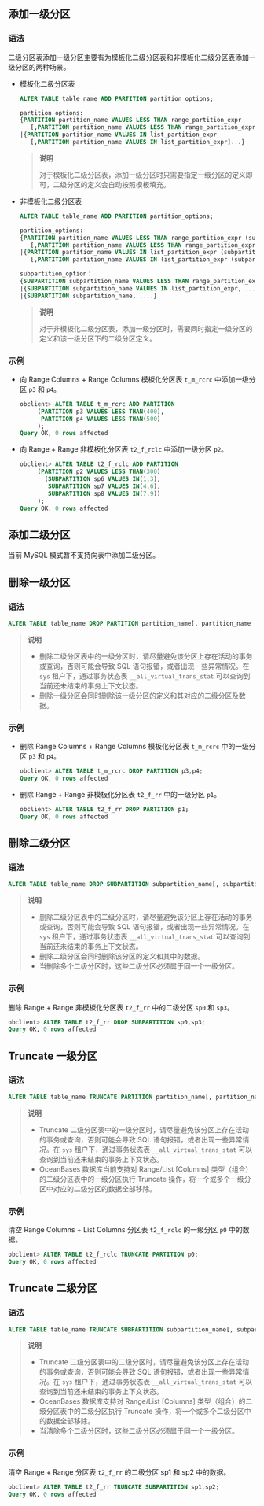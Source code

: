 ## 添加一级分区

### 语法

二级分区表添加一级分区主要有为模板化二级分区表和非模板化二级分区表添加一级分区的两种场景。

- 模板化二级分区表

  ```sql
  ALTER TABLE table_name ADD PARTITION partition_options;
  
  partition_options:
  {PARTITION partition_name VALUES LESS THAN range_partition_expr
     [,PARTITION partition_name VALUES LESS THAN range_partition_expr]... }
  |{PARTITION partition_name VALUES IN list_partition_expr
     [,PARTITION partition_name VALUES IN list_partition_expr]...}
  ```

  > **说明**
  >
  > 对于模板化二级分区表，添加一级分区时只需要指定一级分区的定义即可，二级分区的定义会⾃动按照模板填充。

- 非模板化二级分区表

  ```sql
  ALTER TABLE table_name ADD PARTITION partition_options;
  
  partition_options:
  {PARTITION partition_name VALUES LESS THAN range_partition_expr (subpartition_option)
     [,PARTITION partition_name VALUES LESS THAN range_partition_expr (subpartition_option)]... }
  |{PARTITION partition_name VALUES IN list_partition_expr (subpartition_option)
     [,PARTITION partition_name VALUES IN list_partition_expr (subpartition_option)]...}
  
  subpartition_option：
  {SUBPARTITION subpartition_name VALUES LESS THAN range_partition_expr, ...}
  |{SUBPARTITION subpartition_name VALUES IN list_partition_expr, ....}
  |{SUBPARTITION subpartition_name, ....}
  ```

  > **说明**
  >
  > 对于非模板化二级分区表，添加一级分区时，需要同时指定一级分区的定义和该一级分区下的二级分区定义。

### 示例

- 向 Range Columns + Range Columns 模板化分区表 `t_m_rcrc` 中添加一级分区 `p3` 和 `p4`。

  ```sql
  obclient> ALTER TABLE t_m_rcrc ADD PARTITION
       (PARTITION p3 VALUES LESS THAN(400),
        PARTITION p4 VALUES LESS THAN(500)
       ); 
  Query OK, 0 rows affected
  ```

- 向 Range + Range 非模板化分区表 `t2_f_rclc` 中添加一级分区 `p2`。

  ```sql
  obclient> ALTER TABLE t2_f_rclc ADD PARTITION
       (PARTITION p2 VALUES LESS THAN(300)
         (SUBPARTITION sp6 VALUES IN(1,3),
          SUBPARTITION sp7 VALUES IN(4,6),
          SUBPARTITION sp8 VALUES IN(7,9))
       ); 
  Query OK, 0 rows affected
  ```

## 添加二级分区

当前 MySQL 模式暂不支持向表中添加二级分区。

## 删除一级分区

### 语法

```sql
ALTER TABLE table_name DROP PARTITION partition_name[, partition_name ...];
```

> **说明**
>
> - 删除二级分区表中的一级分区时，请尽量避免该分区上存在活动的事务或查询，否则可能会导致 SQL 语句报错，或者出现一些异常情况。在 `sys` 租户下，通过事务状态表 `__all_virtual_trans_stat` 可以查询到当前还未结束的事务上下文状态。
> - 删除一级分区会同时删除该一级分区的定义和其对应的二级分区及数据。

### 示例

- 删除 Range Columns + Range Columns 模板化分区表 `t_m_rcrc` 中的一级分区 `p3` 和 `p4`。

  ```sql
  obclient> ALTER TABLE t_m_rcrc DROP PARTITION p3,p4;
  Query OK, 0 rows affected
  ```

- 删除 Range + Range 非模板化分区表 `t2_f_rr` 中的一级分区 `p1`。

  ```sql
  obclient> ALTER TABLE t2_f_rr DROP PARTITION p1;
  Query OK, 0 rows affected
  ```

## 删除二级分区

### 语法

```sql
ALTER TABLE table_name DROP SUBPARTITION subpartition_name[, subpartition_name ...];
```

> **说明**
>
> - 删除二级分区表中的二级分区时，请尽量避免该分区上存在活动的事务或查询，否则可能会导致 SQL 语句报错，或者出现一些异常情况。在 `sys` 租户下，通过事务状态表 `__all_virtual_trans_stat` 可以查询到当前还未结束的事务上下文状态。
> - 删除二级分区会同时删除该分区的定义和其中的数据。
> - 当删除多个二级分区时，这些二级分区必须属于同一个一级分区。

### 示例

删除 Range + Range 非模板化分区表 `t2_f_rr` 中的二级分区 `sp0` 和 `sp3`。

```sql
obclient> ALTER TABLE t2_f_rr DROP SUBPARTITION sp0,sp3;
Query OK, 0 rows affected
```

## Truncate 一级分区

### 语法

```sql
ALTER TABLE table_name TRUNCATE PARTITION partition_name[, partition_name ...];
```

> **说明**
>
> - Truncate 二级分区表中的一级分区时，请尽量避免该分区上存在活动的事务或查询，否则可能会导致 SQL 语句报错，或者出现一些异常情况。在 `sys` 租户下，通过事务状态表 `__all_virtual_trans_stat` 可以查询到当前还未结束的事务上下文状态。
> - OceanBases 数据库当前支持对 Range/List [Columns] 类型（组合）的二级分区表中的一级分区执行 Truncate 操作，将一个或多个一级分区中对应的二级分区的数据全部移除。

### 示例

清空 Range Columns + List Columns 分区表 `t2_f_rclc` 的一级分区 `p0` 中的数据。

```sql
obclient> ALTER TABLE t2_f_rclc TRUNCATE PARTITION p0;
Query OK, 0 rows affected
```

## Truncate 二级分区

### 语法

```sql
ALTER TABLE table_name TRUNCATE SUBPARTITION subpartition_name[, subpartition_name ...];
```

> **说明**
>
> - Truncate 二级分区表中的二级分区时，请尽量避免该分区上存在活动的事务或查询，否则可能会导致 SQL 语句报错，或者出现一些异常情况。在 `sys` 租户下，通过事务状态表 `__all_virtual_trans_stat` 可以查询到当前还未结束的事务上下文状态。
> - OceanBases 数据库支持对 Range/List [Columns] 类型（组合）的二级分区表中的二级分区执行 Truncate 操作，将一个或多个二级分区中的数据全部移除。
> - 当清除多个二级分区时，这些二级分区必须属于同一个一级分区。

### 示例

清空 Range + Range 分区表 `t2_f_rr` 的二级分区 sp1 和 sp2 中的数据。

```sql
obclient> ALTER TABLE t2_f_rr TRUNCATE SUBPARTITION sp1,sp2;
Query OK, 0 rows affected
```